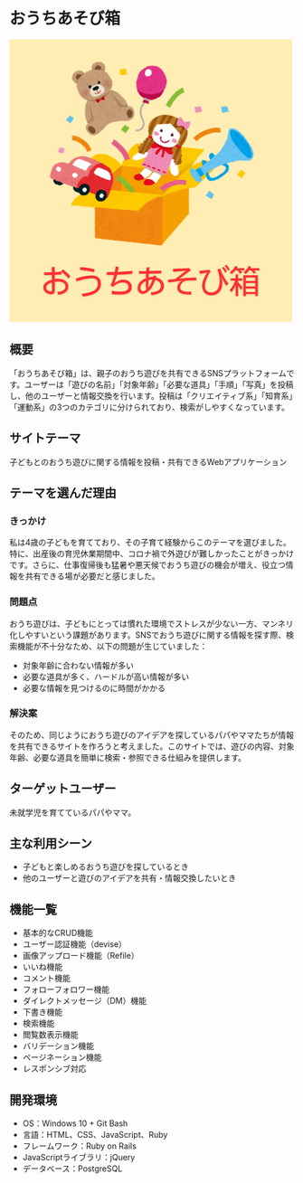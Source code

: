 # おうちあそび箱
![おうちあそび箱ロゴ](app/assets/images/logo_ouchiasobibako.png)

## 概要
「おうちあそび箱」は、親子のおうち遊びを共有できるSNSプラットフォームです。ユーザーは「遊びの名前」「対象年齢」「必要な道具」「手順」「写真」を投稿し、他のユーザーと情報交換を行います。投稿は「クリエイティブ系」「知育系」「運動系」の3つのカテゴリに分けられており、検索がしやすくなっています。

## サイトテーマ
子どもとのおうち遊びに関する情報を投稿・共有できるWebアプリケーション

## テーマを選んだ理由

### きっかけ
私は4歳の子どもを育てており、その子育て経験からこのテーマを選びました。特に、出産後の育児休業期間中、コロナ禍で外遊びが難しかったことがきっかけです。さらに、仕事復帰後も猛暑や悪天候でおうち遊びの機会が増え、役立つ情報を共有できる場が必要だと感じました。

### 問題点
おうち遊びは、子どもにとっては慣れた環境でストレスが少ない一方、マンネリ化しやすいという課題があります。SNSでおうち遊びに関する情報を探す際、検索機能が不十分なため、以下の問題が生じていました：
- 対象年齢に合わない情報が多い
- 必要な道具が多く、ハードルが高い情報が多い
- 必要な情報を見つけるのに時間がかかる

### 解決案
そのため、同じようにおうち遊びのアイデアを探しているパパやママたちが情報を共有できるサイトを作ろうと考えました。このサイトでは、遊びの内容、対象年齢、必要な道具を簡単に検索・参照できる仕組みを提供します。

## ターゲットユーザー
未就学児を育てているパパやママ。

## 主な利用シーン
- 子どもと楽しめるおうち遊びを探しているとき
- 他のユーザーと遊びのアイデアを共有・情報交換したいとき

## 機能一覧
- 基本的なCRUD機能
- ユーザー認証機能（devise）
- 画像アップロード機能（Refile）
- いいね機能
- コメント機能
- フォローフォロワー機能
- ダイレクトメッセージ（DM）機能
- 下書き機能
- 検索機能
- 閲覧数表示機能
- バリデーション機能
- ページネーション機能
- レスポンシブ対応

## 開発環境
- OS：Windows 10 + Git Bash
- 言語：HTML、CSS、JavaScript、Ruby
- フレームワーク：Ruby on Rails
- JavaScriptライブラリ：jQuery
- データベース：PostgreSQL

